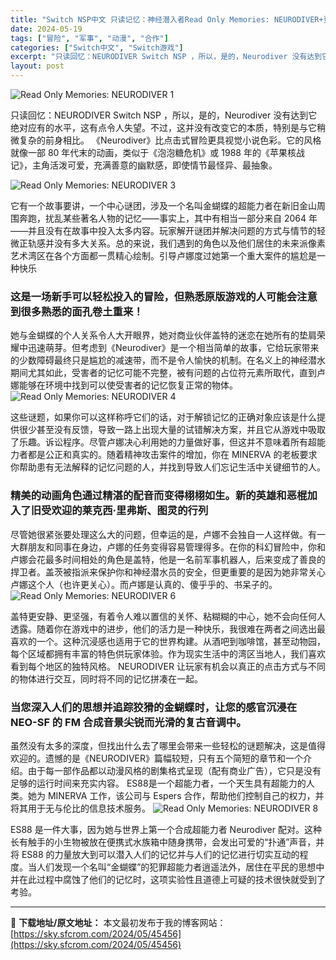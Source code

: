 ```yaml
---
title: "Switch NSP中文 只读记忆：神经潜入者Read Only Memories: NEURODIVER+更新1.0.1 371M"
date: 2024-05-19
tags: ["冒险", "军事", "动漫", "合作"]
categories: ["Switch中文", "Switch游戏"]
excerpt: "只读回忆：NEURODIVER Switch NSP ，所以，是的，Neurodiver 没有达到它绝对应有的水平，这有点令人失望。不过，这并没有改变它的本质，特别是与它稍微复杂的前身相比。 《Neurodiver》比点击式冒险更具视觉小说色彩。它的风格就像一部 80 年代末的动画，类似于《泡泡糖危&hellip;"
layout: post
---
```


<img class="aligncenter" src="https://sky.sfcrom.com/wp-content/uploads/2024/05/20240519161234-bd32a.jpeg" alt="Read Only Memories: NEURODIVER 1" />

只读回忆：NEURODIVER Switch NSP ，所以，是的，Neurodiver 没有达到它绝对应有的水平，这有点令人失望。不过，这并没有改变它的本质，特别是与它稍微复杂的前身相比。 《Neurodiver》比点击式冒险更具视觉小说色彩。它的风格就像一部 80 年代末的动画，类似于《泡泡糖危机》或 1988 年的《苹果核战记》，主角活泼可爱，充满善意的幽默感，即使情节最怪异、最抽象。

<img src="https://sky.sfcrom.com/wp-content/uploads/2024/05/20240519161235-710c9.jpeg" alt="Read Only Memories: NEURODIVER 3" />

<span>它有一个故事要讲，一个中心谜团，涉及一个名叫金蝴蝶的超能力者在新旧金山周围奔跑，扰乱某些著名人物的记忆——事实上，其中有相当一部分来自 2064 年——并且没有在故事中投入太多内容。玩家解开谜团并解决问题的方式与情节的轻微正轨感并没有多大关系。总的来说，我们遇到的角色以及他们居住的未来派像素艺术湾区在各个方面都一贯精心绘制。引导卢娜度过她第一个重大案件的尴尬是一种快乐</span>
<h3><span>这是一场新手可以轻松投入的冒险，但熟悉原版游戏的人可能会注意到很多熟悉的面孔卷土重来！</span></h3>
<span>她与金蝴蝶的个人关系令人大开眼界，她对商业伙伴盖特的迷恋在她所有的垫肩荣耀中迅速萌芽。但考虑到《Neurodiver》是一个相当简单的故事，它给玩家带来的少数障碍最终只是尴尬的减速带，而不是令人愉快的机制。在名义上的神经潜水期间尤其如此，受害者的记忆可能不完整，被有问题的占位符元素所取代，直到卢娜能够在环境中找到可以使受害者的记忆恢复正常的物体。</span>

<img src="https://sky.sfcrom.com/wp-content/uploads/2024/05/20240519161236-98071.jpeg" alt="Read Only Memories: NEURODIVER 4" />

<span>这些谜题，如果你可以这样称呼它们的话，对于解锁记忆的正确对象应该是什么提供很少甚至没有反馈，导致一路上出现大量的试错解决方案，并且它从游戏中吸取了乐趣。诉讼程序。尽管卢娜决心利用她的力量做好事，但这并不意味着所有超能力者都是公正和真实的。随着精神攻击案件的增加，你在 MINERVA 的老板要求你帮助患有无法解释的记忆问题的人，并找到导致人们忘记生活中关键细节的人。</span>
<h3><span>精美的动画角色通过精湛的配音而变得栩栩如生。新的英雄和恶棍加入了旧受欢迎的莱克西·里弗斯、图灵的行列</span></h3>
<span>尽管她很紧张要处理这么大的问题，但幸运的是，卢娜不会独自一人这样做。有一大群朋友和同事在身边，卢娜的任务变得容易管理得多。在你的科幻冒险中，你和卢娜会花最多时间相处的角色是盖特，他是一名前军事机器人，后来变成了善良的捍卫者。盖茨被指派来保护你和神经潜水员的安全，但更重要的是因为她非常关心卢娜这个人（也许更关心）。而卢娜是认真的、傻乎乎的、书呆子的。</span>

<img src="https://sky.sfcrom.com/wp-content/uploads/2024/05/20240519161237-83a0d.jpeg" alt="Read Only Memories: NEURODIVER 6" />

<span>盖特更安静、更坚强，有着令人难以置信的关怀、粘糊糊的中心，她不会向任何人透露。随着你在游戏中的进步，他们的活力是一种快乐，我很难在两者之间选出最喜欢的一个。这种沉浸感也适用于它的世界构建。从酒吧到咖啡馆，甚至动物园，每个区域都拥有丰富的特色供玩家体验。作为现实生活中的湾区当地人，我们喜欢看到每个地区的独特风格。 NEURODIVER 让玩家有机会以真正的点击方式与不同的物体进行交互，同时将不同的记忆拼凑在一起。</span>
<h3><span>当您深入人们的思想并追踪狡猾的金蝴蝶时，让您的感官沉浸在 NEO-SF 的 FM 合成音景尖锐而光滑的复古音调中。</span></h3>
<span>虽然没有太多的深度，但找出什么去了哪里会带来一些轻松的谜题解决，这是值得欢迎的。遗憾的是《NEURODIVER》篇幅较短，只有五个简短的章节和一个介绍。由于每一部作品都以动漫风格的剧集格式呈现（配有商业广告），它只是没有足够的运行时间来充实内容。 ES88是一个超能力者，一个天生具有超能力的人类。她为 MINERVA 工作，该公司与 Espers 合作，帮助他们控制自己的权力，并将其用于无与伦比的信息技术服务。</span>

<img src="https://sky.sfcrom.com/wp-content/uploads/2024/05/20240519161238-c1107.jpeg" alt="Read Only Memories: NEURODIVER 8" />

ES88 是一件大事，因为她与世界上第一个合成超能力者 Neurodiver 配对。这种长有触手的小生物被放在便携式水族箱中随身携带，会发出可爱的“扑通”声音，并将 ES88 的力量放大到可以潜入人们的记忆并与人们的记忆进行切实互动的程度。当人们发现一个名叫“金蝴蝶”的犯罪超能力者逍遥法外，居住在平民的思想中并在此过程中腐蚀了他们的记忆时，这项实验性且道德上可疑的技术很快就受到了考验。

---
📖 **下载地址/原文地址：** 本文最初发布于我的博客网站：[https://sky.sfcrom.com/2024/05/45456](https://sky.sfcrom.com/2024/05/45456)
